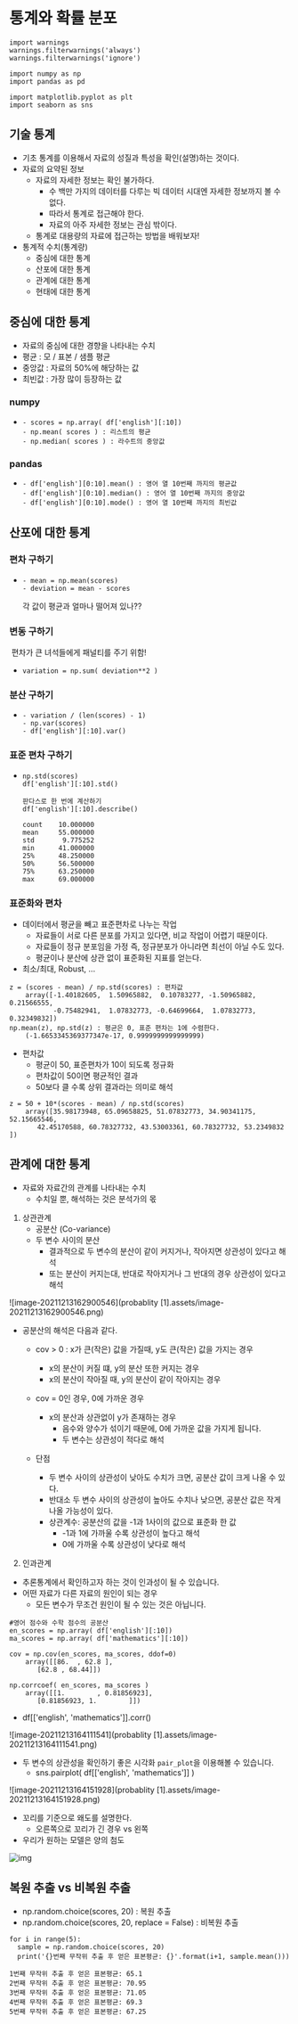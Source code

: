 

# 통계와 확률 분포

```
import warnings
warnings.filterwarnings('always')
warnings.filterwarnings('ignore')

import numpy as np
import pandas as pd

import matplotlib.pyplot as plt
import seaborn as sns
```

## 기술 통계

- 기초 통계를 이용해서 자료의 성질과 특성을 확인(설명)하는 것이다.
- 자료의 요약된 정보
  - 자료의 자세한 정보는 확인 불가하다.
    - 수 백만 가지의 데이터를 다루는 빅 데이터 시대엔 자세한 정보까지 볼 수 없다.
    - 따라서 통계로 접근해야 한다.
    - 자료의 아주 자세한 정보는 관심 밖이다.
  - 통계로 대용량의 자료에 접근하는 방법을 배워보자!
- 통계적 수치(통계량)
  - 중심에 대한 통계
  - 산포에 대한 통계
  - 관계에 대한 통계
  - 현태에 대한 통계



## 중심에 대한 통계

- 자료의 중심에 대한 경향을 나타내는 수치
- 평균 : 모 / 표본 / 샘플 평균
- 중앙값 : 자료의 50%에 해당하는 값
- 최빈값 : 가장 많이 등장하는 값



### numpy

- ```
  - scores = np.array( df['english'][:10])
  - np.mean( scores ) : 리스트의 평균
  - np.median( scores ) : 라수트의 중앙값
  ```



### pandas

- ```
  - df['english'][0:10].mean() : 영어 열 10번째 까지의 평균값
  - df['english'][0:10].median() : 영어 열 10번째 까지의 중앙값
  - df['english'][0:10].mode() : 영어 열 10번째 까지의 최빈값
  ```



## 산포에 대한 통계



### 편차  구하기

- ```
  - mean = np.mean(scores)
  - deviation = mean - scores
  ```

  각 값이 평균과 얼마나 떨어져 있나??



### 변동 구하기

​	편차가 큰 녀석들에게 패널티를 주기 위함!

- ```
  variation = np.sum( deviation**2 )
  ```

  



### 분산 구하기

- ```
  - variation / (len(scores) - 1)
  - np.var(scores)
  - df['english'][:10].var()
  ```

  

### 표준 편차 구하기

- ```
  np.std(scores)
  df['english'][:10].std()
  
  판다스로 한 번에 계산하기
  df['english'][:10].describe()
  
  count    10.000000
  mean     55.000000
  std       9.775252
  min      41.000000
  25%      48.250000
  50%      56.500000
  75%      63.250000
  max      69.000000
  ```



### 표준화와 편차

- 데이터에서 평균을 빼고 표준편차로 나누는 작업
  - 자료들이 서로 다른 분포를 가지고 있다면, 비교 작업이 어렵기 때문이다.
  - 자료들이 정규 분포임을 가정 즉, 정규분포가 아니라면 최선이 아닐 수도 있다.
  - 평균이나 분산에 상관 없이 표준화된 지표를 얻는다.
- 최소/최대, Robust, ...

```
z = (scores - mean) / np.std(scores) : 편차값
	array([-1.40182605,  1.50965882,  0.10783277, -1.50965882,  0.21566555,
    	   -0.75482941,  1.07832773, -0.64699664,  1.07832773,  0.32349832])
np.mean(z), np.std(z) : 평균은 0, 표준 편차는 1에 수렴한다.
	(-1.6653345369377347e-17, 0.9999999999999999)
```

- 편차값
  - 평균이 50, 표준편차가 10이 되도록 정규화
  - 편차값이 50이면 평균적인 결과
  - 50보다 클 수록 상위 결과라는 의미로 해석

```
z = 50 + 10*(scores - mean) / np.std(scores)
	array([35.98173948, 65.09658825, 51.07832773, 34.90341175, 52.15665546,
       42.45170588, 60.78327732, 43.53003361, 60.78327732, 53.2349832 ])
```



## 관계에 대한 통계

- 자료와 자료간의 관계를 나타내는 수치
  - 수치일 뿐, 해석하는 것은 분석가의 몫

1. 상관관계
   - 공분산 (Co-variance)
   - 두 변수 사이의 분산
     - 결과적으로 두 변수의 분산이 같이 커지거나, 작아지면 상관성이 있다고 해석
     - 또는 분산이 커지는대, 반대로 작아지거나 그 반대의 경우 상관성이 있다고 해석

![image-20211213162900546](probablity [1].assets/image-20211213162900546.png)

- 공분산의 해석은 다음과 같다.

  - cov > 0 : x가 큰(작은) 값을 가질때, y도 큰(작은) 값을 가지는 경우

    - x의 분산이 커질 떄, y의 분산 또한 커지는 경우
    - x의 분산이 작아질 때, y의 분산이 같이 작아지는 경우

    

  - cov = 0인 경우, 0에 가까운 경우

    - x의 분산과 상관없이 y가 존재하는 경우
      - 음수와 양수가 섞이기 때문에, 0에 가까운 값을 가지게 됩니다.
      - 두 변수는 상관성이 적다로 해석

    

  - 단점

    - 두 변수 사이의 상관성이 낮아도 수치가 크면, 공분산 값이 크게 나올 수 있다.
    - 반대소 두 변수 사이의 상관성이 높아도 수치나 낮으면, 공분산 값은 작게 나올 가능성이 있다.
    - 상관계수: 공분산의 값을 -1과 1사이의 값으로 표준화 한 값
      - -1과 1에 가까울 수록 상관성이 높다고 해석
      - 0에 가까울 수록 상관성이 낮다로 해석



2. 인과관계

- 추론통계에서 확인하고자 하는 것이 인과성이 될 수 있습니다.
- 어떤 자료가 다른 자료의 원인이 되는 경우
  - 모든 변수가 무조건 원인이 될 수 있는 것은 아닙니다.

```
#영어 점수와 수학 점수의 공분산
en_scores = np.array( df['english'][:10])
ma_scores = np.array( df['mathematics'][:10])

cov = np.cov(en_scores, ma_scores, ddof=0)
	array([[86.  , 62.8 ],
       [62.8 , 68.44]])
       
np.corrcoef( en_scores, ma_scores )
	array([[1.        , 0.81856923],
       [0.81856923, 1.        ]])
```



- df[['english', 'mathematics']].corr()

![image-20211213164111541](probablity [1].assets/image-20211213164111541.png)



- 두 변수의 상관성을 확인하기 좋은 시각화 `pair_plot`을 이용해볼 수 있습니다.
  - sns.pairplot( df[['english', 'mathematics']] )

![image-20211213164151928](probablity [1].assets/image-20211213164151928.png)



- 꼬리를 기준으로 왜도를 설명한다.
  - 오른쪽으로 꼬리가 긴 경우 vs 왼쪽
- 우리가 원하는 모델은 양의 첨도

![img](https://t1.daumcdn.net/cfile/tistory/994FDB3F5D65168524)



## 복원 추출 vs 비복원 추출

- np.random.choice(scores, 20) : 복원 추출
- np.random.choice(scores, 20, replace = False) : 비복원 추출

```
for i in range(5):
  sample = np.random.choice(scores, 20)
  print('{}번째 무작위 추출 후 얻은 표본평균: {}'.format(i+1, sample.mean()))

1번째 무작위 추출 후 얻은 표본평균: 65.1
2번째 무작위 추출 후 얻은 표본평균: 70.95
3번째 무작위 추출 후 얻은 표본평균: 71.05
4번째 무작위 추출 후 얻은 표본평균: 69.3
5번째 무작위 추출 후 얻은 표본평균: 67.25
```











































